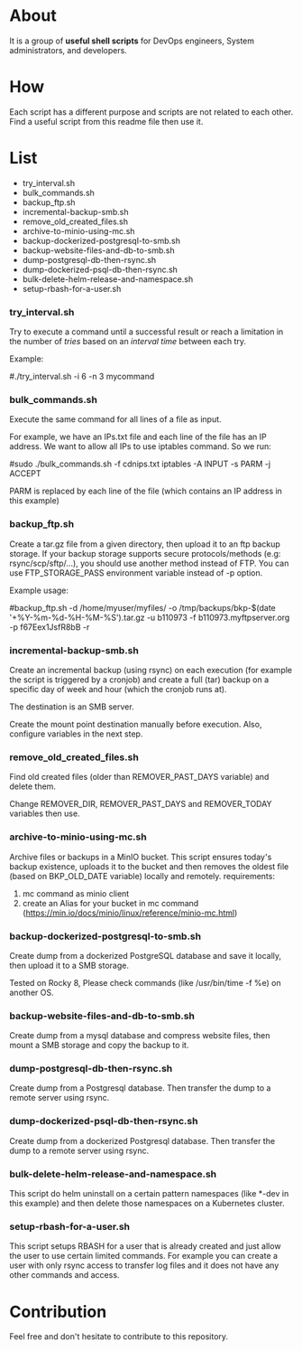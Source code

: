 # About
It is a group of **useful shell scripts** for DevOps engineers, System administrators, and developers.

# How
Each script has a different purpose and scripts are not related to each other.
Find a useful script from this readme file then use it.

# List
+ try_interval.sh
+ bulk_commands.sh
+ backup_ftp.sh
+ incremental-backup-smb.sh
+ remove_old_created_files.sh
+ archive-to-minio-using-mc.sh
+ backup-dockerized-postgresql-to-smb.sh
+ backup-website-files-and-db-to-smb.sh
+ dump-postgresql-db-then-rsync.sh
+ dump-dockerized-psql-db-then-rsync.sh
+ bulk-delete-helm-release-and-namespace.sh
+ setup-rbash-for-a-user.sh

### try_interval.sh
Try to execute a command until a successful result or reach a limitation in the number of *tries* based on an *interval time* between each try.

Example:

#./try_interval.sh -i 6 -n 3 mycommand

### bulk_commands.sh
Execute the same command for all lines of a file as input.

For example, we have an IPs.txt file and each line of the file has an IP address. We want to allow all IPs to use iptables command. So we run:

#sudo ./bulk_commands.sh -f cdnips.txt iptables -A INPUT -s PARM -j ACCEPT

PARM is replaced by each line of the file (which contains an IP address in this example)

### backup_ftp.sh
Create a tar.gz file from a given directory, then upload it to an ftp backup storage.
If your backup storage supports secure protocols/methods (e.g: rsync/scp/sftp/...), you should use another method instead of FTP.
You can use FTP_STORAGE_PASS environment variable instead of -p option.

Example usage:

#backup_ftp.sh -d /home/myuser/myfiles/ -o /tmp/backups/bkp-$(date '+%Y-%m-%d-%H-%M-%S').tar.gz -u b110973 -f b110973.myftpserver.org -p f67Eex1JsfR8bB -r

### incremental-backup-smb.sh
Create an incremental backup (using rsync) on each execution (for example the script is triggered by a cronjob) and create a full (tar) backup on a specific day of week and hour (which the cronjob runs at).

The destination is an SMB server.

Create the mount point destination manually before execution. Also, configure variables in the next step.

### remove_old_created_files.sh
Find old created files (older than REMOVER_PAST_DAYS variable) and delete them.

Change REMOVER_DIR, REMOVER_PAST_DAYS and REMOVER_TODAY variables then use.

### archive-to-minio-using-mc.sh
Archive files or backups in a MinIO bucket. This script ensures today's backup existence, uploads it to the bucket and then removes the oldest file (based on BKP_OLD_DATE variable) locally and remotely. requirements:

1. mc command as minio client
2. create an Alias for your bucket in mc command (https://min.io/docs/minio/linux/reference/minio-mc.html)

### backup-dockerized-postgresql-to-smb.sh
Create dump from a dockerized PostgreSQL database and save it locally, then upload it to a SMB storage.

Tested on Rocky 8, Please check commands (like /usr/bin/time -f %e) on another OS.

### backup-website-files-and-db-to-smb.sh
Create dump from a mysql database and compress website files, then mount a SMB storage and copy the backup to it.

### dump-postgresql-db-then-rsync.sh
Create dump from a Postgresql database. Then transfer the dump to a remote server using rsync.

### dump-dockerized-psql-db-then-rsync.sh
Create dump from a dockerized Postgresql database. Then transfer the dump to a remote server using rsync.

### bulk-delete-helm-release-and-namespace.sh
This script do helm uninstall on a certain pattern namespaces (like *-dev in this example) and then delete those namespaces on a Kubernetes cluster.

### setup-rbash-for-a-user.sh
This script setups RBASH for a user that is already created and just allow the user to use certain limited commands.
For example you can create a user with only rsync access to transfer log files and it does not have any other commands and access.

# Contribution
Feel free and don't hesitate to contribute to this repository.
